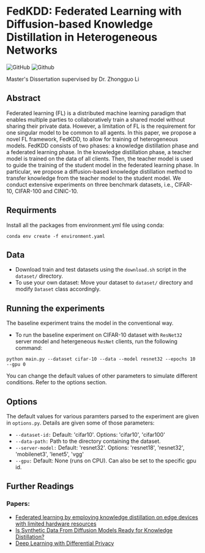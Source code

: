 # FedKDD: Federated Learning with Diffusion-based Knowledge Distillation in Heterogeneous Networks

![GitHub](https://img.shields.io/github/license/colinlaganier/FedKDD)
![Github](https://img.shields.io/badge/status-under_development-yellow)

Master's Dissertation supervised by Dr. Zhongguo Li

## Abstract

Federated learning (FL) is a distributed machine learning paradigm that enables multiple parties to collaboratively train a shared model without sharing their private data. However, a limitation of FL is the requirement for one singular model to be common to all agents. In this paper, we propose a novel FL framework, FedKDD, to allow for training of heterogeneous models. FedKDD consists of two phases: a knowledge distillation phase and a federated learning phase. In the knowledge distillation phase, a teacher model is trained on the data of all clients. Then, the teacher model is used to guide the training of the student model in the federated learning phase. In particular, we propose a diffusion-based knowledge distillation method to transfer knowledge from the teacher model to the student model. We conduct extensive experiments on three benchmark datasets, i.e., CIFAR-10, CIFAR-100 and CINIC-10.

## Requirments
Install all the packages from environment.yml file using conda:

```
conda env create -f environment.yaml
```


## Data
* Download train and test datasets using the ```download.sh``` script in the ```dataset/``` directory.
* To use your own dataset: Move your dataset to ```dataset/``` directory and modify ```Dataset``` class accordingly.

## Running the experiments
The baseline experiment trains the model in the conventional way.

* To run the baseline experiment on CIFAR-10 dataset with ```ResNet32``` server model and hetergeneous ```ResNet``` clients, run the following command:

```
python main.py --dataset cifar-10 --data --model resnet32 --epochs 10 --gpu 0
```

You can change the default values of other parameters to simulate different conditions. Refer to the options section.

## Options
The default values for various paramters parsed to the experiment are given in ```options.py```. Details are given some of those parameters:

* ```--dataset-id:```  Default: 'cifar10'. Options: 'cifar10', 'cifar100'
* ```--data-path:```    Path to the directory containing the dataset.
* ```--server-model:```    Default: 'resnet32'. Options: 'resnet18', 'resnet32', 'mobilenet3', 'lenet5', 'vgg'
* ```--gpu:```      Default: None (runs on CPU). Can also be set to the specific gpu id.
<!-- * ```--epochs:```   Number of rounds of training.
* ```--lr:```       Learning rate set to 0.01 by default.
* ```--verbose:```  Detailed log outputs. Activated by default, set to 0 to deactivate.
* ```--seed:```     Random Seed. Default set to 1. 
parser.add_argument("--dataset-id", type=str, choices=["cifar10", "cifar100"], default="cifar10")
    # parser.add_argument("--data-path", type=str, required=True)
    parser.add_argument("--server-model", type=str, choices=list(Models.available.keys()), default="resnet32")
    parser.add_argument("--client-model", type=str, choices=list(Models.available.keys()) + list(ClientModelStrategy.available.keys()), default="strategy_1")
    parser.add_argument("--image-size", type=int, choices=[256, 512], default=256)
    parser.add_argument("--epochs", type=int, default=10)
    parser.add_argument("--batch-size", type=int, default=32)
    parser.add_argument("--num-clients", type=int, default=2)
    parser.add_argument("--load-diffusion", type=bool, default=False)
    print(list(Models.available.keys())) -->

<!-- #### Federated Parameters
* ```--iid:```      Distribution of data amongst users. Default set to IID. Set to 0 for non-IID.
* ```--num_users:```Number of users. Default is 100.
* ```--frac:```     Fraction of users to be used for federated updates. Default is 0.1.
* ```--local_ep:``` Number of local training epochs in each user. Default is 10.
* ```--local_bs:``` Batch size of local updates in each user. Default is 10.
* ```--unequal:```  Used in non-iid setting. Option to split the data amongst users equally or unequally. Default set to 0 for equal splits. Set to 1 for unequal splits. -->



## Further Readings
### Papers:
* [Federated learning by employing knowledge distillation on edge devices with limited hardware resources](https://doi.org/10.1016/j.neucom.2023.02.011)
* [Is Synthetic Data From Diffusion Models Ready for Knowledge Distillation?](https://arxiv.org/abs/2305.12954)
* [Deep Learning with Differential Privacy](https://arxiv.org/abs/1607.00133)

<!-- The proposed implementation is a data-free method building upon: Tanghatari, Ehsan & Kamal, Mehdi & Afzali-Kusha, Ali & Pedram, Massoud. (2023). Federated Learning by Employing Knowledge Distillation on Edge Devices with Limited Hardware Resources. Neurocomputing. 531. 10.1016/j.neucom.2023.02.011. -->
